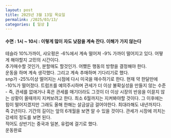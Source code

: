 ```yaml
---
layout: post
title: 2025년 3월 13일 목요일
permalink: /2025/03/13/
categories: [ 일상 ]
---
```

#### 수면 : 1시 ~ 10시 : 이렇게 많이 자도 낮잠을 계속 잔다. 이해가 가지 않는다<br/>
테슬라 10%가까이, 샤오펑은 -6%에서 계속 떨어져 -9% 가까이 떨어지고 있다. 어떻게 해야할지 고민의 시간이다.<br/>
추가매수할 것인가, 분할매도 할것인가. 어쨌든 행동의 방향을 결정해야 한다.<br/>
운동을 하며 계속 생각했다. 그리고 계속 추매하며 기다리기로 했다.<br/>
snp가 -25%이상 떨어지는 시점에 다시 미국을 매수하기로 한다. 현재 약 한달만에 -10%가 떨어졌다. 트럼프를 예의주시하며 관세가 더 이상 불확실성을 만들지 않는 수준 - 즉, 관세를 없애거나 혹은 관세를 매기더라도 그것이 더 이상 시장의 반응을 이끌지 않는 상황이 올때까지 지켜보려고 한다. 최소 6월까지는 지켜봐야할 것이다. 그 이후에는 힘이 떨어지겠지만 그래도 올해 한해는 살금살금 걸어야한다. 최대라해도 내년까지다. 즉 2년이다. 기간의 길이는 앞의 6개월을 보면 알 수 있을 것이다. 관세가 시장에 끼치는 강세의 정도를 보면 된다.<br/>
적어도 상반기는 중국과 일본, 유럽에 걸기로 했다.<br/>
운동완료